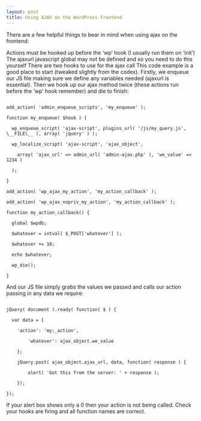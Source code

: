 ```yaml
---
layout: post
title: Using AJAX on the WordPress Frontend
---
```


There are a few helpful things to bear in mind when using ajax on the frontend:

Actions must be hooked up before the ‘wp’ hook (I usually run them on ‘init’)
The ajaxurl javascript global may not be defined and so you need to do this yourself
There are two hooks to use for the ajax call
This code example is a good place to start (tweaked slightly from the codex). Firstly, we enqueue our JS file making sure we define any variables needed (ajaxurl is essential). Then we hook up our ajax method twice (these actions run before the ‘wp’ hook remember) and die to finish:

<code>
add_action( 'admin_enqueue_scripts', 'my_enqueue' );<br />
function my_enqueue( $hook ) {<br />
  wp_enqueue_script( 'ajax-script', plugins_url( '/js/my_query.js', \__FILE\__ ), array( 'jquery' ) );<br />
  wp_localize_script( 'ajax-script', 'ajax_object',<br />
    array( 'ajax_url' => admin_url( 'admin-ajax.php' ), 'we_value' => 1234 )<br />
  );<br />
}
</code>
<code>
add_action( 'wp_ajax_my_action', 'my_action_callback' );<br />
add_action( 'wp_ajax_nopriv_my_action', 'my_action_callback' );<br />
function my_action_callback() {<br />
  global $wpdb;<br />
  $whatever = intval( $_POST['whatever'] );<br />
  $whatever += 10;<br />
  echo $whatever;<br />
  wp_die();<br />
}
</code>

And our JS file simply grabs the values we passed and calls our action passing in any data we require:

<code>
jQuery( document ).ready( function( $ ) {<br />
  var data = {<br />
    'action': 'my;_action',<br />
		'whatever': ajax_object.we_value<br />
	};<br />
	jQuery.post( ajax_object.ajax_url, data, function( response ) {<br />
		alert( 'Got this from the server: ' + response );<br />
	});<br />
});
</code>

If your alert box shows only a 0 then your action is not being called. Check your hooks are firing and all function names are correct.
